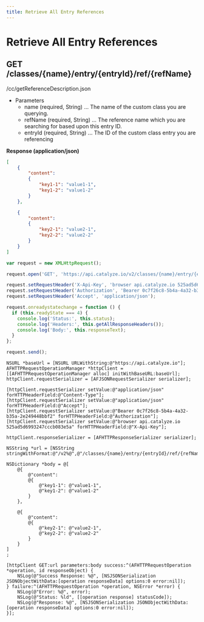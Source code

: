 ```yaml
---
title: Retrieve All Entry References
---
```


# Retrieve All Entry References

## GET /classes/{name}/entry/{entryId}/ref/{refName}
/cc/getReferenceDescription.json

* Parameters
    * name (required, String) ... The name of the custom class you are querying.
    * refName (required, String) ... The reference name which you are searching for based upon this entry ID.
    * entryId (required, String) ... The ID of the custom class entry you are referencing


**Response (application/json)**

```json
[
	{
		"content": 
		{
			"key1-1": "value1-1",
			"key1-2": "value1-2"
		}
	},

	{
		"content": 
		{
			"key2-1": "value2-1",
			"key2-2": "value2-2"
		}
	}
]
```

```javascript
var request = new XMLHttpRequest();

request.open('GET', 'https://api.catalyze.io/v2/classes/{name}/entry/{entryId}/ref/{refName}');

request.setRequestHeader('X-Api-Key', 'browser api.catalyze.io 525ad5d6993247cccb083e5a');
request.setRequestHeader('Authorization', 'Bearer 0c7f26c8-5b4a-4a32-b35a-2e249448bbf2');
request.setRequestHeader('Accept', 'application/json');

request.onreadystatechange = function () {
  if (this.readyState === 4) {
    console.log('Status:', this.status);
    console.log('Headers:', this.getAllResponseHeaders());
    console.log('Body:', this.responseText);
  }
};

request.send();
```

```objc
NSURL *baseUrl = [NSURL URLWithString:@"https://api.catalyze.io"];
AFHTTPRequestOperationManager *httpClient = [[AFHTTPRequestOperationManager alloc] initWithBaseURL:baseUrl];
httpClient.requestSerializer = [AFJSONRequestSerializer serializer];

[httpClient.requestSerializer setValue:@"application/json" forHTTPHeaderField:@"Content-Type"];
[httpClient.requestSerializer setValue:@"application/json" forHTTPHeaderField:@"Accept"];
[httpClient.requestSerializer setValue:@"Bearer 0c7f26c8-5b4a-4a32-b35a-2e249448bbf2" forHTTPHeaderField:@"Authorization"];
[httpClient.requestSerializer setValue:@"browser api.catalyze.io 525ad5d6993247cccb083e5a" forHTTPHeaderField:@"X-Api-Key"];

httpClient.responseSerializer = [AFHTTPResponseSerializer serializer];

NSString *url = [NSString stringWithFormat:@"/v2%@",@"/classes/{name}/entry/{entryId}/ref/{refName}"];

NSDictionary *body = @[
	@{
		@"content": 
		@{
			@"key1-1": @"value1-1",
			@"key1-2": @"value1-2"
		}
	},

	@{
		@"content": 
		@{
			@"key2-1": @"value2-1",
			@"key2-2": @"value2-2"
		}
	}
]
;

[httpClient GET:url parameters:body success:^(AFHTTPRequestOperation *operation, id responseObject) {
    NSLog(@"Success Response: %@", [NSJSONSerialization JSONObjectWithData:[operation responseData] options:0 error:nil]);
} failure:^(AFHTTPRequestOperation *operation, NSError *error) {
    NSLog(@"Error: %@", error);
    NSLog(@"Status: %ld", [[operation response] statusCode]);
    NSLog(@"Response: %@", [NSJSONSerialization JSONObjectWithData:[operation responseData] options:0 error:nil]);
}];
```


